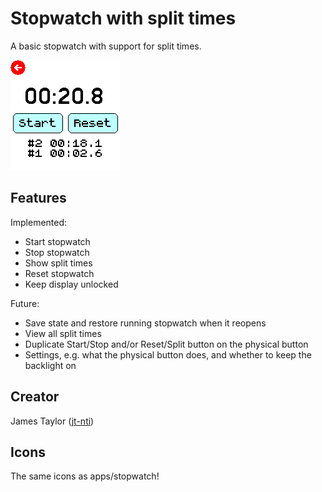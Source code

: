 # Stopwatch with split times

A basic stopwatch with support for split times.

![](screenshot.png)

## Features

Implemented:

- Start stopwatch
- Stop stopwatch
- Show split times
- Reset stopwatch
- Keep display unlocked

Future:

- Save state and restore running stopwatch when it reopens
- View all split times
- Duplicate Start/Stop and/or Reset/Split button on the physical button
- Settings, e.g. what the physical button does, and whether to keep the backlight on

## Creator

James Taylor ([jt-nti](https://github.com/jt-nti))

## Icons

The same icons as apps/stopwatch! 
